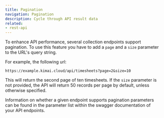 ```yaml
---
title: Pagination
navigation: Pagination
description: Cycle through API result data 
related:
- rest-api
---
```


To enhance API performance, several collection endpoints support pagination. To use this feature you have to add a `page` and a `size` parameter to the URL's query string. 

For example, the following url:
```
https://example.kimai.cloud/api/timesheets?page=2&size=10
```

This will return the second page of ten timesheets. If the `size` parameter is not provided, the API will return 50 records per page by default, unless otherwise specified.

Information on whether a given endpoint supports pagination parameters can be found in the parameter list within the swagger documentation of your API endpoints.
